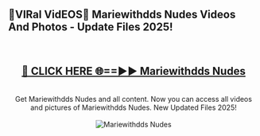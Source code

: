 <h2>🔴VIRal VidEOS🔴 Mariewithdds Nudes Videos And Photos - Update Files 2025!</h2>
<br>
<div align="center">
<h2><a href="https://virallinks.top/odZfE0" rel="nofollow">🔴 CLICK HERE 🌐==►► Mariewithdds Nudes</a></h2>
<br>
Get Mariewithdds Nudes and all content. Now you can access all videos and pictures of Mariewithdds Nudes. New Updated Files 2025!
<br>
<br>
<a href="https://virallinks.top/odZfE0" rel="nofollow" data-target="animated-image.originalLink"><img src="https://i.imgur.com/dJHk4Zq.gif)" alt="Mariewithdds Nudes" style="max-width: 100%; display: inline-block;" data-target="animated-image.originalImage"></a>
</div>
<br>
